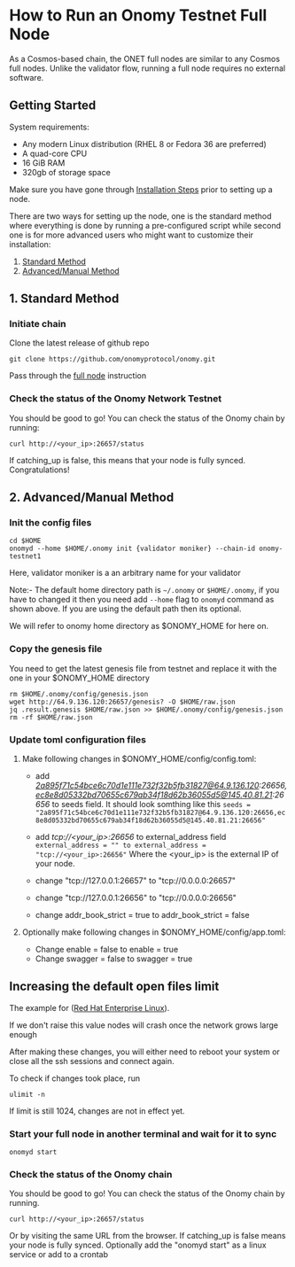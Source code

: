 # How to Run an Onomy Testnet Full Node

As a Cosmos-based chain, the ONET full nodes are similar to any Cosmos full nodes. Unlike the validator flow, running a
full node requires no external software.

## Getting Started

System requirements:

- Any modern Linux distribution (RHEL 8 or Fedora 36 are preferred)
- A quad-core CPU
- 16 GiB RAM
- 320gb of storage space

Make sure you have gone through [Installation Steps](installation.md) prior to setting up a node.

There are two ways for setting up the node, one is the standard method where everything is done by running a
pre-configured script while second one is for more advanced users who might want to customize their installation:

1. [Standard Method](#standardMethod)
2. [Advanced/Manual Method](#advancedMethod)

## <a name="standardMethod"></a> 1. Standard Method

### Initiate chain

Clone the latest release of github repo

```
git clone https://github.com/onomyprotocol/onomy.git
```

Pass through the [full node](../../deploy/testnet/full.md) instruction

### Check the status of the Onomy Network Testnet

You should be good to go! You can check the status of the Onomy chain by running:

```
curl http://<your_ip>:26657/status
```

If catching_up is false, this means that your node is fully synced. Congratulations!

## <a name="advancedMethod"></a> 2. Advanced/Manual Method

### Init the config files

```
cd $HOME
onomyd --home $HOME/.onomy init {validator moniker} --chain-id onomy-testnet1
```

Here, validator moniker is a an arbitrary name for your validator

Note:- The default home directory path is `~/.onomy` or `$HOME/.onomy`, if you have to changed it then you need
add `--home` flag to `onomyd` command as shown above. If you are using the default path then its optional.

We will refer to onomy home directory as $ONOMY_HOME for here on.

### Copy the genesis file

You need to get the latest genesis file from testnet and replace it with the one in your $ONOMY_HOME directory

```
rm $HOME/.onomy/config/genesis.json
wget http://64.9.136.120:26657/genesis? -O $HOME/raw.json
jq .result.genesis $HOME/raw.json >> $HOME/.onomy/config/genesis.json
rm -rf $HOME/raw.json
```

### Update toml configuration files

1. Make following changes in $ONOMY_HOME/config/config.toml:

    - add *2a895f71c54bce6c70d1e111e732f32b5fb31827@64.9.136.120:26656,ec8e8d05332bd70655c679ab34f18d62b36055d5@145.40.81.21:26656* to seeds field. It should look somthing
      like this
      `seeds = "2a895f71c54bce6c70d1e111e732f32b5fb31827@64.9.136.120:26656,ec8e8d05332bd70655c679ab34f18d62b36055d5@145.40.81.21:26656"`

    - add *tcp://<your_ip>:26656* to external_address field
      `external_address = "" to external_address = "tcp://<your_ip>:26656"`
      Where the <your_ip> is the external IP of your node.

    - change "tcp://127.0.0.1:26657" to "tcp://0.0.0.0:26657"
    - change "tcp://127.0.0.1:26656" to "tcp://0.0.0.0:26656"
    - change addr_book_strict = true to addr_book_strict = false

2. Optionally make following changes in $ONOMY_HOME/config/app.toml:

    - Change enable = false to enable = true
    - Change swagger = false to swagger = true

## Increasing the default open files limit

The example for ([Red Hat Enterprise Linux](../../deploy/testnet/set-ulimit-rhel8.md)).

If we don't raise this value nodes will crash once the network grows large enough

After making these changes, you will either need to reboot your system or close all the ssh sessions and connect again.

To check if changes took place, run

```
ulimit -n
```

If limit is still 1024, changes are not in effect yet.

### Start your full node in another terminal and wait for it to sync

```
onomyd start
```

### Check the status of the Onomy chain

You should be good to go! You can check the status of the Onomy chain by running.

```
curl http://<your_ip>:26657/status
```
Or by visiting the same URL from the browser.
If catching_up is false means your node is fully synced.
Optionally add the "onomyd start" as a linux service or add to a crontab